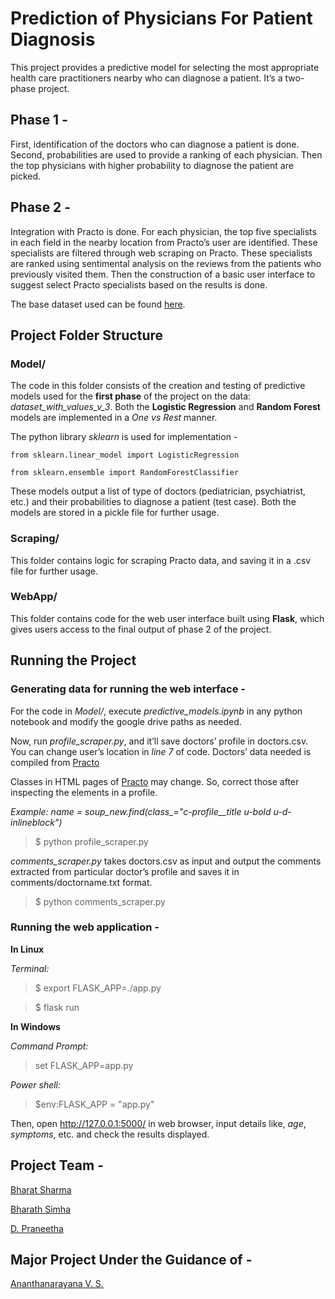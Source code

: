 # Prediction of Physicians For Patient Diagnosis 

This project provides a predictive model for selecting the most appropriate health care practitioners nearby who can diagnose a patient. It’s a two-phase project.

## Phase 1 -
First, identification of the doctors who can diagnose a patient is done. Second, probabilities are used to provide a ranking of each physician. Then the top physicians with higher probability to diagnose the patient are
picked. 

## Phase 2 -
Integration with Practo is done. For each physician, the top five specialists in each field in the nearby location from Practo’s user are identified. These specialists are filtered through web scraping on Practo.
These specialists are ranked using sentimental analysis on the reviews from the patients who previously visited them. Then the construction of a basic user interface to suggest select Practo specialists based on the results is done.

The base dataset used can be found [here](https://health.data.ny.gov/api/views/rmwa-zns4/rows.csv?accessType=DOWNLOAD).

## Project Folder Structure 
### Model/
The code in this folder consists of the creation and testing of predictive models used for the **first phase** of the project on the data: *dataset_with_values_v_3*. Both the **Logistic Regression** and **Random Forest** models are implemented in a *One vs Rest* manner. 

The python library *sklearn* is used for implementation - 

```from sklearn.linear_model import LogisticRegression```

 ```from sklearn.ensemble import RandomForestClassifier ```

These models output a list of type of doctors (pediatrician, psychiatrist, etc.) and their probabilities to diagnose a patient (test case). Both the models are stored in a pickle file for further usage.

### Scraping/ 
This folder contains logic for scraping Practo data, and saving it in a .csv file for further usage. 
 
### WebApp/ 
This folder contains code for the web user interface built using **Flask**, which gives users access to the final output of phase 2 of the project.

## Running the Project 
### Generating data for running the web interface -
For the code in *Model/*, execute *predictive_models.ipynb* in any python notebook and modify the google drive paths as needed.
 
Now, run *profile_scraper.py*, and it’ll save doctors’ profile in doctors.csv. You can change user’s location in *line 7* of code. Doctors’ data needed is compiled from [Practo](https://www.practo.com/) 

Classes in HTML pages of [Practo](https://www.practo.com/) may change. So, correct those after inspecting the elements in a profile.

*Example: name = soup_new.find(class_="c-profile__title u-bold u-d-inlineblock")*
>$ python profile_scraper.py

*comments_scraper.py* takes doctors.csv as input and output the comments extracted from particular doctor’s profile and saves it in comments/doctorname.txt format.
>$ python comments_scraper.py

### Running the web application -
**In Linux**

*Terminal:*
> $ export FLASK_APP=./app.py
 
> $ flask run
 
**In Windows**

*Command Prompt:*
> set FLASK_APP=app.py

*Power shell:*
> $env:FLASK_APP = "app.py"

Then, open http://127.0.0.1:5000/ in web browser, input details like, *age*, *symptoms*, etc. and check the results displayed.

## Project Team -

[Bharat Sharma](https://github.com/GENU05)

[Bharath Simha](https://github.com/bharathred)

[D. Praneetha](https://github.com/Shira98)

## Major Project Under the Guidance of -

[Ananthanarayana V. S.](http://infotech.nitk.ac.in/faculty/ananthanarayana-v-s) 